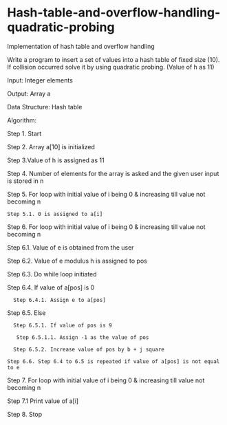 # Hash-table-and-overflow-handling-quadratic-probing
Implementation of hash table and overflow handling
     
 Write a program to insert a set of values into a hash table of fixed size (10). If collision occurred solve it by using quadratic probing. (Value of h as 11) 

Input: Integer elements

Output: Array a

Data Structure: Hash table 
 
Algorithm: 

Step 1. Start
 
Step 2. Array a[10] is initialized
 
Step 3.Value of h is assigned as 11
 
Step 4. Number of elements for the array is asked and the given user input is stored in n
 
Step 5. For loop with initial value of i being 0 & increasing till value not becoming n
   
    Step 5.1. 0 is assigned to a[i]
 
Step 6. For loop with initial value of i being 0 & increasing till value not becoming n
   
   Step 6.1. Value of e is obtained from the user
   
   Step 6.2. Value of e modulus h is assigned to pos
   
   Step 6.3. Do while loop initiated
   
   Step 6.4. If value of a[pos] is 0
     
      Step 6.4.1. Assign e to a[pos]
   
   Step 6.5. Else
     
      Step 6.5.1. If value of pos is 9
       
       Step 6.5.1.1. Assign -1 as the value of pos
      
      Step 6.5.2. Increase value of pos by b + j square
   
    Step 6.6. Step 6.4 to 6.5 is repeated if value of a[pos] is not equal to e
  
Step 7. For loop with initial value of i being 0 & increasing till value not becoming n
   
  Step 7.1 Print value of a[i] 
 
Step 8. Stop
